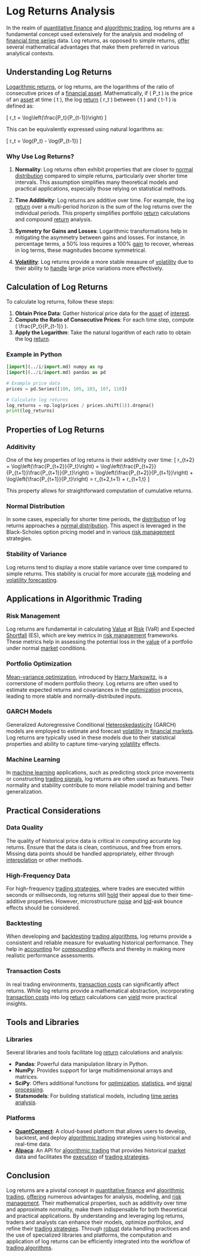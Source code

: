# Log Returns Analysis

In the realm of [quantitative finance](../q/quantitative_finance.md) and [algorithmic trading](../a/algorithmic_trading.md), log returns are a fundamental concept used extensively for the analysis and modeling of [financial time series](../f/financial_time_series.md) data. Log returns, as opposed to simple returns, [offer](../o/offer.md) several mathematical advantages that make them preferred in various analytical contexts.

## Understanding Log Returns

[Logarithmic returns](../l/logarithmic_returns.md), or log returns, are the logarithms of the ratio of consecutive prices of a [financial asset](../f/financial_asset.md). Mathematically, if \( P_t \) is the price of an [asset](../a/asset.md) at time \( t \), the log [return](../r/return.md) \( r_t \) between \( t \) and \( t-1 \) is defined as:

\[ r_t = \log\left(\frac{P_t}{P_{t-1}}\right) \]

This can be equivalently expressed using natural logarithms as:

\[ r_t = \log(P_t) - \log(P_{t-1}) \]

### Why Use Log Returns?

1. **Normality**: Log returns often exhibit properties that are closer to [normal distribution](../n/normal_distribution_in_trading.md) compared to simple returns, particularly over shorter time intervals. This assumption simplifies many theoretical models and practical applications, especially those relying on statistical methods.

2. **Time Additivity**: Log returns are additive over time. For example, the log [return](../r/return.md) over a multi-period horizon is the sum of the log returns over the individual periods. This property simplifies portfolio [return](../r/return.md) calculations and compound [return](../r/return.md) analysis.

3. **Symmetry for Gains and Losses**: Logarithmic transformations help in mitigating the asymmetry between gains and losses. For instance, in percentage terms, a 50% loss requires a 100% [gain](../g/gain.md) to recover, whereas in log terms, these magnitudes become symmetrical.

4. **[Volatility](../v/volatility.md)**: Log returns provide a more stable measure of [volatility](../v/volatility.md) due to their ability to [handle](../h/handle.md) large price variations more effectively.

## Calculation of Log Returns

To calculate log returns, follow these steps:

1. **Obtain Price Data**: Gather historical price data for the [asset](../a/asset.md) of [interest](../i/interest.md).
2. **Compute the Ratio of Consecutive Prices**: For each time step, compute \( \frac{P_t}{P_{t-1}} \).
3. **Apply the Logarithm**: Take the natural logarithm of each ratio to obtain the log [return](../r/return.md).

### Example in Python
```python
[import](../i/import.md) numpy as np
[import](../i/import.md) pandas as pd

# Example price data
prices = pd.Series([100, 105, 103, 107, 110])

# Calculate log returns
log_returns = np.log(prices / prices.shift(1)).dropna()
print(log_returns)
```

## Properties of Log Returns

### Additivity

One of the key properties of log returns is their additivity over time:
\[ r_{t+2} = \log\left(\frac{P_{t+2}}{P_t}\right) = \log\left(\frac{P_{t+2}}{P_{t+1}}\frac{P_{t+1}}{P_t}\right) = \log\left(\frac{P_{t+2}}{P_{t+1}}\right) + \log\left(\frac{P_{t+1}}{P_t}\right) = r_{t+2,t+1} + r_{t+1,t} \]

This property allows for straightforward computation of cumulative returns.

### Normal Distribution

In some cases, especially for shorter time periods, the [distribution](../d/distribution.md) of log returns approaches a [normal distribution](../n/normal_distribution_in_trading.md). This aspect is leveraged in the Black-Scholes option pricing model and in various [risk management](../r/risk_management.md) strategies.

### Stability of Variance

Log returns tend to display a more stable variance over time compared to simple returns. This stability is crucial for more accurate [risk](../r/risk.md) modeling and [volatility forecasting](../v/volatility_forecasting.md).

## Applications in Algorithmic Trading

### Risk Management

Log returns are fundamental in calculating [Value](../v/value.md) at [Risk](../r/risk.md) (VaR) and Expected [Shortfall](../s/shortfall.md) (ES), which are key metrics in [risk management](../r/risk_management.md) frameworks. These metrics help in assessing the potential loss in the [value](../v/value.md) of a portfolio under normal [market](../m/market.md) conditions.

### Portfolio Optimization

[Mean-variance optimization](../m/mean-variance_optimization.md), introduced by [Harry Markowitz](../h/harry_markowitz.md), is a cornerstone of modern portfolio theory. Log returns are often used to estimate expected returns and covariances in the [optimization](../o/optimization.md) process, leading to more stable and normally-distributed inputs.

### GARCH Models

Generalized Autoregressive Conditional [Heteroskedasticity](../h/heteroskedasticity.md) (GARCH) models are employed to estimate and forecast [volatility](../v/volatility.md) in [financial markets](../f/financial_market.md). Log returns are typically used in these models due to their statistical properties and ability to capture time-varying [volatility](../v/volatility.md) effects.

### Machine Learning

In [machine learning](../m/machine_learning.md) applications, such as predicting stock price movements or constructing [trading signals](../t/trading_signals.md), log returns are often used as features. Their normality and stability contribute to more reliable model training and better generalization.

## Practical Considerations

### Data Quality

The quality of historical price data is critical in computing accurate log returns. Ensure that the data is clean, continuous, and free from errors. Missing data points should be handled appropriately, either through [interpolation](../i/interpolation.md) or other methods.

### High-Frequency Data

For high-frequency [trading strategies](../t/trading_strategies.md), where trades are executed within seconds or milliseconds, log returns still [hold](../h/hold.md) their appeal due to their time-additive properties. However, microstructure [noise](../n/noise.md) and [bid](../b/bid.md)-ask bounce effects should be considered.

### Backtesting

When developing and [backtesting](../b/backtesting.md) [trading algorithms](../t/trading_algorithms.md), log returns provide a consistent and reliable measure for evaluating historical performance. They help in [accounting](../a/accounting.md) for [compounding](../c/compounding.md) effects and thereby in making more realistic performance assessments.

### Transaction Costs

In real trading environments, [transaction costs](../t/transaction_costs.md) can significantly affect returns. While log returns provide a mathematical abstraction, incorporating [transaction costs](../t/transaction_costs.md) into log [return](../r/return.md) calculations can [yield](../y/yield.md) more practical insights.

## Tools and Libraries

### Libraries

Several libraries and tools facilitate log [return](../r/return.md) calculations and analysis:

- **Pandas**: Powerful data manipulation library in Python.
- **NumPy**: Provides support for large multidimensional arrays and matrices.
- **SciPy**: Offers additional functions for [optimization](../o/optimization.md), [statistics](../s/statistics.md), and [signal processing](../s/signal_processing_in_trading.md).
- **Statsmodels**: For building statistical models, including [time series analysis](../t/time_series_analysis.md).

### Platforms

- **[QuantConnect](https://www.quantconnect.com/)**: A cloud-based platform that allows users to develop, backtest, and deploy [algorithmic trading](../a/algorithmic_trading.md) strategies using historical and real-time data.
- **[Alpaca](https://alpaca.markets/)**: An API for [algorithmic trading](../a/algorithmic_trading.md) that provides historical [market](../m/market.md) data and facilitates the [execution](../e/execution.md) of [trading strategies](../t/trading_strategies.md).

## Conclusion

Log returns are a pivotal concept in [quantitative finance](../q/quantitative_finance.md) and [algorithmic trading](../a/algorithmic_trading.md), [offering](../o/offering.md) numerous advantages for analysis, modeling, and [risk management](../r/risk_management.md). Their mathematical properties, such as additivity over time and approximate normality, make them indispensable for both theoretical and practical applications. By understanding and leveraging log returns, traders and analysts can enhance their models, optimize portfolios, and refine their [trading strategies](../t/trading_strategies.md). Through [robust](../r/robust.md) data handling practices and the use of specialized libraries and platforms, the computation and application of log returns can be efficiently integrated into the workflow of [trading algorithms](../t/trading_algorithms.md).